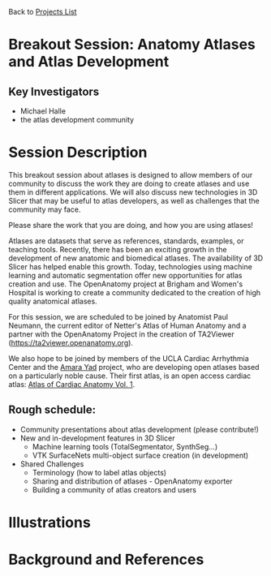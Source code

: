 Back to [Projects List](../../README.md#ProjectsList)

# Breakout Session: Anatomy Atlases and Atlas Development

## Key Investigators

- Michael Halle
- the atlas development community

# Session Description

This breakout session about atlases is designed to allow members of our community to
discuss the work they are doing to create atlases and use them in different applications.
We will also discuss new technologies in 3D Slicer that may be useful to atlas developers,
as well as challenges that the community may face.

Please share the work that you are doing, and how you are using atlases!

Atlases are datasets that serve as references, standards, examples, or teaching tools.
Recently, there has been an exciting growth in the development of new anatomic and
biomedical atlases. The availability of 3D Slicer has helped enable this growth. Today,
technologies using machine learning and automatic segmentation offer new opportunities
for atlas creation and use. The OpenAnatomy project at Brigham and Women's Hospital
is working to create a community dedicated to the creation of high quality
anatomical atlases.

For this session, we are scheduled to be joined by Anatomist Paul Neumann, the current
editor of Netter's Atlas of Human Anatomy and a partner with the OpenAnatomy Project in the
creation of TA2Viewer (https://ta2viewer.openanatomy.org).

We also hope to be joined by members of the UCLA Cardiac Arrhythmia Center and the [Amara Yad](https://www.uclahealth.org/medical-services/heart/arrhythmia/about-us/amara-yad-project)
project, who are developing open atlases based on a particularly noble cause. Their first
atlas, is an open access cardiac atlas: [Atlas of Cardiac Anatomy Vol. 1](https://drive.google.com/file/d/1yvaYaKXc517YzPWJL474dS_FlLH4_Cwe/view).

## Rough schedule:

- Community presentations about atlas development (please contribute!)
- New and in-development features in 3D Slicer
  - Machine learning tools (TotalSegmentator, SynthSeg...)
  - VTK SurfaceNets multi-object surface creation (in development)
- Shared Challenges
  - Terminology (how to label atlas objects)
  - Sharing and distribution of atlases - OpenAnatomy exporter
  - Building a community of atlas creators and users

# Illustrations

<!-- Add pictures and links to videos that demonstrate what has been accomplished.
![Description of picture](Example2.jpg)
![Some more images](Example2.jpg)
-->

# Background and References

<!-- If you developed any software, include link to the source code repository. If possible, also add links to sample data, and to any relevant publications. -->
